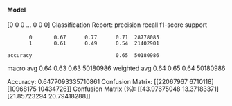 #### Model
[0 0 0 ... 0 0 0]
Classification Report:
              precision    recall  f1-score   support

           0       0.67      0.77      0.71  28778085
           1       0.61      0.49      0.54  21402901

    accuracy                           0.65  50180986
   macro avg       0.64      0.63      0.63  50180986
weighted avg       0.64      0.65      0.64  50180986

Accuracy: 0.6477093335710861
Confusion Matrix:
[[22067967  6710118]
 [10968175 10434726]]
Confusion Matrix (%):
[[43.97675048 13.37183371]
 [21.85723294 20.79418288]]
